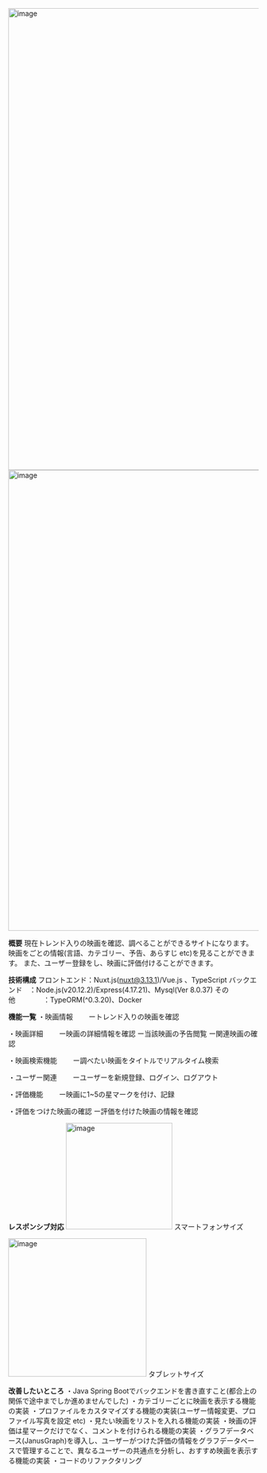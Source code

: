 <img width="928" alt="image" src="https://github.com/user-attachments/assets/856e7d45-dcd0-444c-9ec9-af8a9cd10939">
<img width="926" alt="image" src="https://github.com/user-attachments/assets/b66865b5-6d37-4d7b-8e93-9e97b32a4679">

**概要**
現在トレンド入りの映画を確認、調べることができるサイトになります。映画をごとの情報(言語、カテゴリー、予告、あらすじ etc)を見ることができます。
また、ユーザー登録をし、映画に評価付けることができます。

**技術構成**
フロントエンド：Nuxt.js(nuxt@3.13.1)/Vue.js 、TypeScript
バックエンド　：Node.js(v20.12.2)/Express(4.17.21)、Mysql(Ver 8.0.37)
その他　　　　：TypeORM(^0.3.20)、Docker

**機能一覧**
・映画情報
　　ートレンド入りの映画を確認

・映画詳細
　　ー映画の詳細情報を確認
    ー当該映画の予告閲覧
    ー関連映画の確認

・映画検索機能
　　ー調べたい映画をタイトルでリアルタイム検索

・ユーザー関連
　　ーユーザーを新規登録、ログイン、ログアウト

・評価機能
　　ー映画に1~5の星マークを付け、記録

・評価をつけた映画の確認 
  ー評価を付けた映画の情報を確認
　　


**レスポンシブ対応**
<img width="214" alt="image" src="https://github.com/user-attachments/assets/a0f59069-b6e2-4c2b-9c1f-6371d4790a39">
スマートフォンサイズ

<img width="278" alt="image" src="https://github.com/user-attachments/assets/5da0cee1-f29d-4cc8-9c7a-7f35f40f6690">
タブレットサイズ


**改善したいところ**
・Java Spring Bootでバックエンドを書き直すこと(都合上の関係で途中までしか進めませんでした)
・カテゴリーごとに映画を表示する機能の実装
・プロファイルをカスタマイズする機能の実装(ユーザー情報変更、プロファイル写真を設定 etc)
・見たい映画をリストを入れる機能の実装
・映画の評価は星マークだけでなく、コメントを付けられる機能の実装
・グラフデータベース(JanusGraph)を導入し、ユーザーがつけた評価の情報をグラフデータベースで管理することで、異なるユーザーの共通点を分析し、おすすめ映画を表示する機能の実装
・コードのリファクタリング

